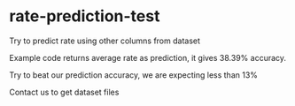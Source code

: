 # rate-prediction-test

Try to predict rate using other columns from dataset

Example code returns average rate as prediction, it gives 38.39% accuracy.

Try to beat our prediction accuracy, we are expecting less than 13%

Contact us to get dataset files

